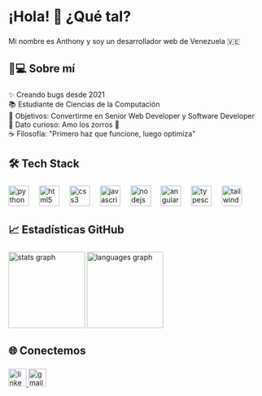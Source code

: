 <h1 align="left">¡Hola! 👋 ¿Qué tal?</h1>

###

<p align="left">Mi nombre es Anthony y soy un desarrollador web de Venezuela 🇻🇪</p>

###

<h2 align="left">👨💻 Sobre mí</h2>

###

<p align="left">
✨ Creando bugs desde 2021<br>
📚 Estudiante de Ciencias de la Computación<br>
🎯 Objetivos: Convertirme en Senior Web Developer y Software Developer<br>
🎲 Dato curioso: Amo los zorros 🦊<br>
☕ Filosofía: "Primero haz que funcione, luego optimiza"<br>
</p>

###

<h2 align="left">🛠️ Tech Stack</h2>

###

<div align="left">
  <img src="https://cdn.jsdelivr.net/gh/devicons/devicon/icons/python/python-original.svg" height="40" alt="python logo" />
  <img width="12" />
  <img src="https://cdn.jsdelivr.net/gh/devicons/devicon/icons/html5/html5-original.svg" height="40" alt="html5 logo" />
  <img width="12" />
  <img src="https://cdn.jsdelivr.net/gh/devicons/devicon/icons/css3/css3-original.svg" height="40" alt="css3 logo" />
  <img width="12" />
  <img src="https://cdn.jsdelivr.net/gh/devicons/devicon/icons/javascript/javascript-original.svg" height="40" alt="javascript logo" />
  <img width="12" />
  <img src="https://cdn.jsdelivr.net/gh/devicons/devicon/icons/nodejs/nodejs-original.svg" height="40" alt="nodejs logo" />
  <img width="12" />
  <img src="https://cdn.jsdelivr.net/gh/devicons/devicon/icons/angularjs/angularjs-original.svg" height="40" alt="angular logo" />
  <img width="12" />
  <img src="https://cdn.jsdelivr.net/gh/devicons/devicon/icons/typescript/typescript-original.svg" height="40" alt="typescript logo" />
  <img width="12" />
  <img src="https://cdn.jsdelivr.net/gh/devicons/devicon/icons/tailwindcss/tailwindcss-plain.svg" height="40" alt="tailwind logo" style="border-radius: 4px;" />
</div>

###

<h2 align="left">📈 Estadísticas GitHub</h2>

###

<div align="left">
  <img src="https://github-readme-stats.vercel.app/api?username=AnthoFu&hide_title=false&hide_rank=false&show_icons=true&include_all_commits=true&count_private=true&disable_animations=false&theme=dracula&locale=en&hide_border=false" height="150" alt="stats graph" />
  <img src="https://github-readme-stats.vercel.app/api/top-langs?username=AnthoFu&locale=en&hide_title=false&layout=compact&card_width=320&langs_count=5&theme=dracula&hide_border=false" height="150" alt="languages graph" />
</div>

###

<h2 align="left">🌐 Conectemos</h2>

###

<div align="left">
  <a href="https://www.linkedin.com/in/anthony-fuentes-633b48264/" target="_blank">
    <img src="https://img.shields.io/static/v1?message=LinkedIn&logo=linkedin&label=&color=0077B5&logoColor=white&labelColor=&style=for-the-badge" height="35" alt="linkedin badge" />
  </a>
  <a href="mailto:anthony.fuentes2005@gmail.com" target="_blank">
    <img src="https://img.shields.io/static/v1?message=Gmail&logo=gmail&label=&color=EA4335&logoColor=white&labelColor=&style=for-the-badge" height="35" alt="gmail badge" />
  </a>
</div>
